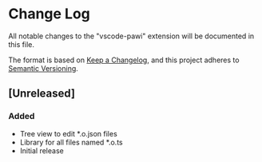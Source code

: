 # Change Log

All notable changes to the "vscode-pawi" extension will be documented in this file.

The format is based on [Keep a
Changelog](https://keepachangelog.com/en/1.0.0/), and this project adheres to
[Semantic Versioning](https://semver.org/spec/v2.0.0.html).

## [Unreleased]

### Added

- Tree view to edit \*.o.json files
- Library for all files named \*.o.ts
- Initial release

